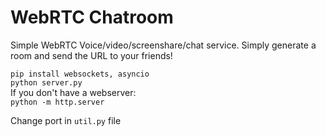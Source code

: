 # WebRTC Chatroom  
  
Simple WebRTC Voice/video/screenshare/chat service. Simply generate a room and send the URL to your friends!  
  
`pip install websockets, asyncio`  
`python server.py`  
If you don't have a webserver:  
`python -m http.server`  
  
Change port in `util.py` file
